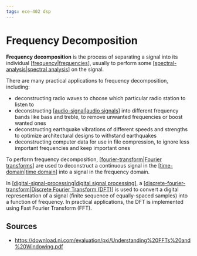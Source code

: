 ```yaml
---
tags: ece-402 dsp
---
```


# Frequency Decomposition

**Frequency decomposition** is the process of separating a signal into its individual [[frequency|frequencies]], usually to perform some [[spectral-analysis|spectral analysis]] on the signal.

There are many practical applications to frequency decomposition, including:

- deconstructing radio waves to choose which particular radio station to listen to
- deconstructing [[audio-signal|audio signals]] into different frequency bands like bass and treble, to remove unwanted frequencies or boost wanted ones
- deconstructing earthquake vibrations of different speeds and strengths to optimize architectural designs to withstand earthquakes
- deconstructing computer data for use in file compression, to ignore less important frequencies and keep important ones

To perform frequency decomposition, [[fourier-transform|Fourier transforms]] are used to deconstruct a continuous signal in the [[time-domain|time domain]] into a signal in the frequency domain.

In [[digital-signal-processing|digital signal processing]], a [[discrete-fourier-transform|Discrete Fourier Transform (DFT)]] is used to convert a digital representation of a signal (finite sequence of equally-spaced samples) into a function of frequency. In practical applications, the DFT is implemented using Fast Fourier Transform (FFT).

## Sources

- <https://download.ni.com/evaluation/pxi/Understanding%20FFTs%20and%20Windowing.pdf>

[//begin]: # "Autogenerated link references for markdown compatibility"
[frequency|frequencies]: frequency "Frequency"
[spectral-analysis|spectral analysis]: spectral-analysis "Spectral Analysis"
[audio-signal|audio signals]: audio-signal "Audio Signal"
[fourier-transform|Fourier transforms]: fourier-transform "Fourier Transform"
[time-domain|time domain]: time-domain "Time Domain"
[digital-signal-processing|digital signal processing]: digital-signal-processing "Digital signal processing"
[discrete-fourier-transform|Discrete Fourier Transform (DFT)]: discrete-fourier-transform "Discrete Fourier Transform"
[//end]: # "Autogenerated link references"
